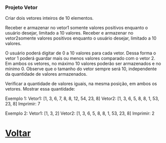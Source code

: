 ### Projeto Vetor
Criar dois vetores inteiros de 10 elementos.

Receber e armazenar no vetor1 somente valores positivos enquanto o usuário desejar, limitado a 10 valores.
Receber e armazenar no vetor2somente valores positivos enquanto o usuário desejar, limitado a 10 valores.

O usuário poderá digitar de 0 a 10 valores para cada vetor.
Dessa forma o vetor 1 poderá guardar mais ou menos valores comparado com o vetor 2.
Em ambos os vetores,  no máximo 10 valores poderão ser armazenados e no mínimo 0.
Observe que o tamanho do vetor sempre será 10, independente da quantidade de valores armazenados.

Verificar a quantidade de valores iguais, na mesma posição, em ambos os vetores.
Mostrar essa quantidade:

Exemplo 1:
Vetor1:  [1, 3, 6, 7, 8, 8, 12, 54, 23, 8]
Vetor2:  [1, 3, 6, 5, 8, 8,   1, 53, 23, 8]
Imprimir: 7


Exemplo 2:
Vetor1:  [1, 3, 2]
Vetor2:  [1, 3, 6, 5, 8, 8,   1, 53, 23, 8]
Imprimir: 2 

# [Voltar](../../README.md)